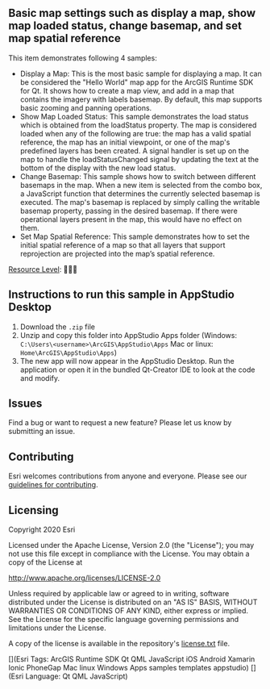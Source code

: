 
## Basic map settings such as display a map, show map loaded status, change basemap, and set map spatial reference

This item demonstrates following 4 samples:
- Display a Map: This is the most basic sample for displaying a map. It can be considered the "Hello World" map app for the ArcGIS Runtime SDK for Qt. It shows how to create a map view, and add in a map that contains the imagery with labels basemap. By default, this map supports basic zooming and panning operations.
- Show Map Loaded Status: This sample demonstrates the load status which is obtained from the loadStatus property. The map is considered loaded when any of the following are true: the map has a valid spatial reference, the map has an initial viewpoint, or one of the map's predefined layers has been created. A signal handler is set up on the map to handle the loadStatusChanged signal by updating the text at the bottom of the display with the new load status.
- Change Basemap: This sample shows how to switch between different basemaps in the map. When a new item is selected from the combo box, a JavaScript function that determines the currently selected basemap is executed. The map's basemap is replaced by simply calling the writable basemap property, passing in the desired basemap. If there were operational layers present in the map, this would have no effect on them.
- Set Map Spatial Reference: This sample demonstrates how to set the initial spatial reference of a map so that all layers that support reprojection are projected into the map’s spatial reference.

[Resource Level](https://geonet.esri.com/groups/appstudio/blog/2016/12/06/how-to-describe-our-resources-in-terms-of-difficulty-complexity-and-time-to-digest): 🍌🍌🍌


## Instructions to run this sample in AppStudio Desktop

1. Download the `.zip` file
2. Unzip and copy this folder into AppStudio Apps folder (Windows: `C:\Users\<username>\ArcGIS\AppStudio\Apps` Mac or linux: `Home\ArcGIS\AppStudio\Apps`)
3. The new app will now appear in the AppStudio Desktop. Run the application or open it in the bundled Qt-Creator IDE to look at the code and modify.

## Issues

Find a bug or want to request a new feature?  Please let us know by submitting an issue.

## Contributing

Esri welcomes contributions from anyone and everyone. Please see our [guidelines for contributing](https://github.com/esri/contributing).

## Licensing
Copyright 2020 Esri

Licensed under the Apache License, Version 2.0 (the "License");
you may not use this file except in compliance with the License.
You may obtain a copy of the License at

http://www.apache.org/licenses/LICENSE-2.0

Unless required by applicable law or agreed to in writing, software
distributed under the License is distributed on an "AS IS" BASIS,
WITHOUT WARRANTIES OR CONDITIONS OF ANY KIND, either express or implied.
See the License for the specific language governing permissions and
limitations under the License.

A copy of the license is available in the repository's [license.txt](license.txt) file.


[](Esri Tags: ArcGIS Runtime SDK Qt QML JavaScript iOS Android Xamarin Ionic PhoneGap Mac linux Windows Apps samples templates appstudio)
[](Esri Language: Qt QML JavaScript)
